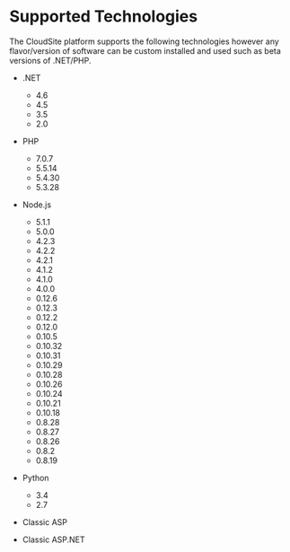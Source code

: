 # Supported Technologies

The CloudSite platform supports the following technologies however any flavor/version of software can be custom installed and used such as beta versions of .NET/PHP.

* .NET 
	* 4.6
	* 4.5
	* 3.5
	* 2.0
 

* PHP
  * 7.0.7
  * 5.5.14
  * 5.4.30
  * 5.3.28
  

* Node.js
  * 5.1.1
  * 5.0.0
  * 4.2.3
  * 4.2.2
  * 4.2.1
  * 4.1.2
  * 4.1.0
  * 4.0.0
  * 0.12.6
  * 0.12.3
  * 0.12.2
  * 0.12.0
  * 0.10.5
  * 0.10.32
  * 0.10.31
  * 0.10.29
  * 0.10.28
  * 0.10.26
  * 0.10.24
  * 0.10.21
  * 0.10.18
  * 0.8.28
  * 0.8.27
  * 0.8.26
  * 0.8.2
  * 0.8.19

* Python
  * 3.4
  * 2.7
 

* Classic ASP
* Classic ASP.NET